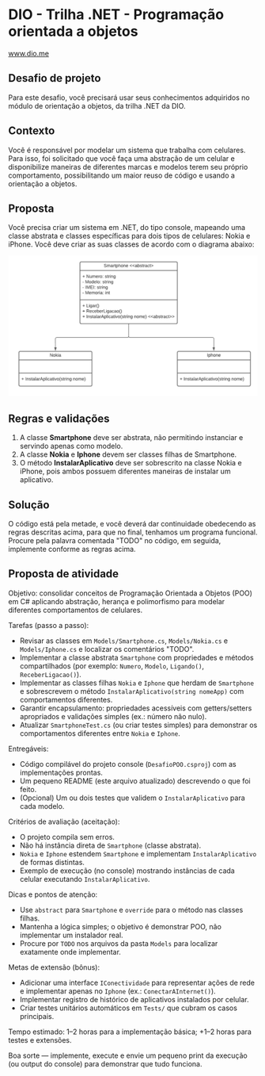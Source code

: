 # DIO - Trilha .NET - Programação orientada a objetos

www.dio.me

## Desafio de projeto

Para este desafio, você precisará usar seus conhecimentos adquiridos no módulo de orientação a objetos, da trilha .NET da DIO.

## Contexto

Você é responsável por modelar um sistema que trabalha com celulares. Para isso, foi solicitado que você faça uma abstração de um celular e disponibilize maneiras de diferentes marcas e modelos terem seu próprio comportamento, possibilitando um maior reuso de código e usando a orientação a objetos.

## Proposta

Você precisa criar um sistema em .NET, do tipo console, mapeando uma classe abstrata e classes específicas para dois tipos de celulares: Nokia e iPhone.
Você deve criar as suas classes de acordo com o diagrama abaixo:

![Diagrama classes](Imagens/diagrama.png)

## Regras e validações

1. A classe **Smartphone** deve ser abstrata, não permitindo instanciar e servindo apenas como modelo.
2. A classe **Nokia** e **Iphone** devem ser classes filhas de Smartphone.
3. O método **InstalarAplicativo** deve ser sobrescrito na classe Nokia e iPhone, pois ambos possuem diferentes maneiras de instalar um aplicativo.

## Solução

O código está pela metade, e você deverá dar continuidade obedecendo as regras descritas acima, para que no final, tenhamos um programa funcional. Procure pela palavra comentada "TODO" no código, em seguida, implemente conforme as regras acima.

## Proposta de atividade

Objetivo: consolidar conceitos de Programação Orientada a Objetos (POO) em C# aplicando abstração, herança e polimorfismo para modelar diferentes comportamentos de celulares.

Tarefas (passo a passo):

- Revisar as classes em `Models/Smartphone.cs`, `Models/Nokia.cs` e `Models/Iphone.cs` e localizar os comentários "TODO".
- Implementar a classe abstrata `Smartphone` com propriedades e métodos compartilhados (por exemplo: `Numero`, `Modelo`, `Ligando()`, `ReceberLigacao()`).
- Implementar as classes filhas `Nokia` e `Iphone` que herdam de `Smartphone` e sobrescrevem o método `InstalarAplicativo(string nomeApp)` com comportamentos diferentes.
- Garantir encapsulamento: propriedades acessíveis com getters/setters apropriados e validações simples (ex.: número não nulo).
- Atualizar `SmartphoneTest.cs` (ou criar testes simples) para demonstrar os comportamentos diferentes entre `Nokia` e `Iphone`.

Entregáveis:

- Código compilável do projeto console (`DesafioPOO.csproj`) com as implementações prontas.
- Um pequeno README (este arquivo atualizado) descrevendo o que foi feito.
- (Opcional) Um ou dois testes que validem o `InstalarAplicativo` para cada modelo.

Critérios de avaliação (aceitação):

- O projeto compila sem erros.
- Não há instância direta de `Smartphone` (classe abstrata).
- `Nokia` e `Iphone` estendem `Smartphone` e implementam `InstalarAplicativo` de formas distintas.
- Exemplo de execução (no console) mostrando instâncias de cada celular executando `InstalarAplicativo`.

Dicas e pontos de atenção:

- Use `abstract` para `Smartphone` e `override` para o método nas classes filhas.
- Mantenha a lógica simples; o objetivo é demonstrar POO, não implementar um instalador real.
- Procure por `TODO` nos arquivos da pasta `Models` para localizar exatamente onde implementar.

Metas de extensão (bônus):

- Adicionar uma interface `IConectividade` para representar ações de rede e implementar apenas no `Iphone` (ex.: `ConectarAInternet()`).
- Implementar registro de histórico de aplicativos instalados por celular.
- Criar testes unitários automáticos em `Tests/` que cubram os casos principais.

Tempo estimado: 1–2 horas para a implementação básica; +1–2 horas para testes e extensões.

Boa sorte — implemente, execute e envie um pequeno print da execução (ou output do console) para demonstrar que tudo funciona.
